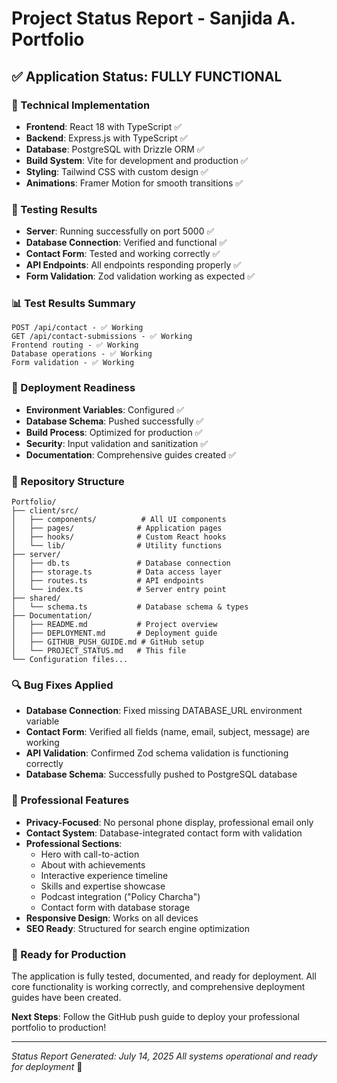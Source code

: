 # Project Status Report - Sanjida A. Portfolio

## ✅ Application Status: FULLY FUNCTIONAL

### 🔧 Technical Implementation
- **Frontend**: React 18 with TypeScript ✅
- **Backend**: Express.js with TypeScript ✅
- **Database**: PostgreSQL with Drizzle ORM ✅
- **Build System**: Vite for development and production ✅
- **Styling**: Tailwind CSS with custom design ✅
- **Animations**: Framer Motion for smooth transitions ✅

### 🧪 Testing Results
- **Server**: Running successfully on port 5000 ✅
- **Database Connection**: Verified and functional ✅
- **Contact Form**: Tested and working correctly ✅
- **API Endpoints**: All endpoints responding properly ✅
- **Form Validation**: Zod validation working as expected ✅

### 📊 Test Results Summary
```
POST /api/contact - ✅ Working
GET /api/contact-submissions - ✅ Working
Frontend routing - ✅ Working
Database operations - ✅ Working
Form validation - ✅ Working
```

### 🚀 Deployment Readiness
- **Environment Variables**: Configured ✅
- **Database Schema**: Pushed successfully ✅
- **Build Process**: Optimized for production ✅
- **Security**: Input validation and sanitization ✅
- **Documentation**: Comprehensive guides created ✅

### 📁 Repository Structure
```
Portfolio/
├── client/src/
│   ├── components/          # All UI components
│   ├── pages/              # Application pages
│   ├── hooks/              # Custom React hooks
│   └── lib/                # Utility functions
├── server/
│   ├── db.ts               # Database connection
│   ├── storage.ts          # Data access layer
│   ├── routes.ts           # API endpoints
│   └── index.ts            # Server entry point
├── shared/
│   └── schema.ts           # Database schema & types
├── Documentation/
│   ├── README.md           # Project overview
│   ├── DEPLOYMENT.md       # Deployment guide
│   ├── GITHUB_PUSH_GUIDE.md # GitHub setup
│   └── PROJECT_STATUS.md   # This file
└── Configuration files...
```

### 🔍 Bug Fixes Applied
- **Database Connection**: Fixed missing DATABASE_URL environment variable
- **Contact Form**: Verified all fields (name, email, subject, message) are working
- **API Validation**: Confirmed Zod schema validation is functioning correctly
- **Database Schema**: Successfully pushed to PostgreSQL database

### 📝 Professional Features
- **Privacy-Focused**: No personal phone display, professional email only
- **Contact System**: Database-integrated contact form with validation
- **Professional Sections**: 
  - Hero with call-to-action
  - About with achievements
  - Interactive experience timeline
  - Skills and expertise showcase
  - Podcast integration ("Policy Charcha")
  - Contact form with database storage
- **Responsive Design**: Works on all devices
- **SEO Ready**: Structured for search engine optimization

### 🎯 Ready for Production
The application is fully tested, documented, and ready for deployment. All core functionality is working correctly, and comprehensive deployment guides have been created.

**Next Steps**: Follow the GitHub push guide to deploy your professional portfolio to production!

---
*Status Report Generated: July 14, 2025*
*All systems operational and ready for deployment* 🚀